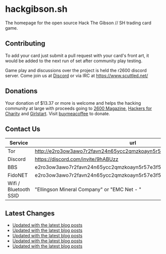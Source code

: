 # hackgibson.sh
The homepage for the open source Hack The Gibson // SH trading card game.


## Contributing

To add your card just submit a pull request with your card's front art, it would be added to the next run of set after community play testing.

Game play and discussions over the project is held the r2600 discord server. Come join us at [Discord](https://discord.com/invite/9hABUzz) or via IRC at https://www.scuttled.net/


## Donations

Your donation of $13.37 or more is welcome and helps the hacking community at large with proceeds going to [2600 Magazine](https://2600.com/), [Hackers for Charity](https://hackersforcharity.org) and [Girlstart](https://girlstart.org).  Visit [buymeacoffee](https://www.buymeacoffee.com/hackgibson.sh) to donate.


## Contact Us

Service | url
-|-
Tor | http://e2ro3ow3awo7r2favn24n65ycc2qmzkoayn5r57e3f56nvjwdcgg32ad.onion
Discord | https://discord.com/invite/9hABUzz
BBS | e2ro3ow3awo7r2favn24n65ycc2qmzkoayn5r57e3f56nvjwdcgg32ad.onion:23
FidoNET | e2ro3ow3awo7r2favn24n65ycc2qmzkoayn5r57e3f56nvjwdcgg32ad.onion:24554
Wifi / Bluetooth SSID | "Ellingson Mineral Company" or "EMC Net - <fidonet address>"

## Latest Changes
<!-- BLOG-POST-LIST:START -->
- [Updated with the latest blog posts](https://github.com/DFW2600/hackgibson.sh/commit/0f17faabd534e4ccae6cc77a8a0e80836364050b)
- [Updated with the latest blog posts](https://github.com/DFW2600/hackgibson.sh/commit/7d8288cc046a65a24e9fe0768f63f0095e0a11b0)
- [Updated with the latest blog posts](https://github.com/DFW2600/hackgibson.sh/commit/eb1988365a5e4e35725087758feeef6b64c2f87f)
- [Updated with the latest blog posts](https://github.com/DFW2600/hackgibson.sh/commit/90b6ed62f23695f356a8c19f44ba4c4fc83e573f)
- [Updated with the latest blog posts](https://github.com/DFW2600/hackgibson.sh/commit/2f765b2286207fec5d05977c7261839659e096e1)
<!-- BLOG-POST-LIST:END -->
